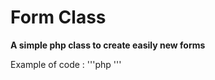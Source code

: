 Form Class
==========
**A simple php class to create easily new forms**

Example of code : 
'''php
'''
